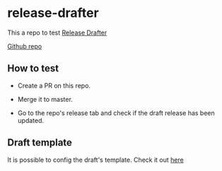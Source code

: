 # release-drafter

This a repo to test [Release Drafter](https://github.com/marketplace/actions/release-drafter)

[Github repo](https://github.com/release-drafter/release-drafter)

## How to test

- Create a PR on this repo.

- Merge it to master.

- Go to the repo's release tab and check if the draft release has been updated.

## Draft template

It is possible to config the draft's template. Check it out [here](https://github.com/marketplace/actions/release-drafter#configuration)

